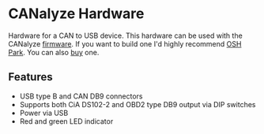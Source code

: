 # CANalyze Hardware
Hardware for a CAN to USB device. This hardware can be used with the CANalyze [firmware](https://github.com/kkuchera/canalyze-fw). If you want to build one I'd highly recommend [OSH Park](https://oshpark.com/projects/L9SqfLoZ). You can also [buy](https://www.tindie.com/products/Muted/canalyze/) one.

## Features
- USB type B and CAN DB9 connectors
- Supports both CiA DS102-2 and OBD2 type DB9 output via DIP switches
- Power via USB
- Red and green LED indicator
